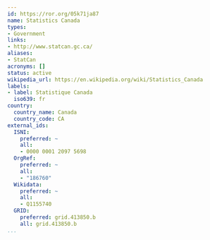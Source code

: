 ```yaml
---
id: https://ror.org/05k71ja87
name: Statistics Canada
types:
- Government
links:
- http://www.statcan.gc.ca/
aliases:
- StatCan
acronyms: []
status: active
wikipedia_url: https://en.wikipedia.org/wiki/Statistics_Canada
labels:
- label: Statistique Canada
  iso639: fr
country:
  country_name: Canada
  country_code: CA
external_ids:
  ISNI:
    preferred: ~
    all:
    - 0000 0001 2097 5698
  OrgRef:
    preferred: ~
    all:
    - "186760"
  Wikidata:
    preferred: ~
    all:
    - Q1155740
  GRID:
    preferred: grid.413850.b
    all: grid.413850.b
...
```


